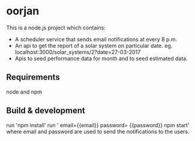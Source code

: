 # oorjan

This is a node.js project which contains:
- A scheduler service that sends email notifications at every 8 p.m.
- An api to get the report of a solar system on particular date. eg. localhost:3000/solar_systems/2?date=27-03-2017
- Apis to seed performance data for month and to seed estimated data.

## Requirements
node and npm

## Build & development
run 'npm install'
run ' email={{email}} password= {{password}} npm start'
where email and password are used to send the notifications to the users.
